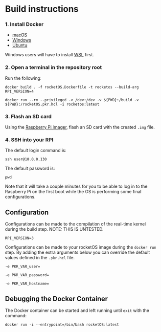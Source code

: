 # Build instructions

### 1. Install Docker

- [macOS](https://docs.docker.com/docker-for-mac/install/)
- [Windows](https://docs.docker.com/docker-for-windows/install/)
- [Ubuntu](https://docs.docker.com/engine/install/ubuntu/)

Windows users will have to install [WSL](https://docs.microsoft.com/en-us/windows/wsl/install-win10) first.

### 2. Open a terminal in the repository root

Run the following:

`docker build . -f rocketOS.Dockerfile -t rocketos --build-arg RPI_VERSION=4` 

`docker run --rm --privileged -v /dev:/dev -v ${PWD}:/build -v ${PWD}:/rocketOS.pkr.hcl -i rocketos:latest`

### 3. Flash an SD card 

Using the [Raspberry Pi Imager](https://www.raspberrypi.org/software/), flash an SD card with the created `.img` file.

### 4. SSH into your RPI

The default login command is:

`ssh user@10.0.0.130`

The default password is:

`pwd`

Note that it will take a couple minutes for you to be able to log in to the Raspberry Pi on the first boot while the OS is performing some final configurations.

## Configuration

Configurations can be made to the compilation of the real-time kernel during the build step. NOTE: THIS IS UNTESTED.

`RPI_VERSION=3`

Configurations can be made to your rocketOS image during the `docker run` step. By adding the extra arguments below you can override the default values defined in the `.pkr.hcl` file.

`-e PKR_VAR_user=`

`-e PKR_VAR_password=`

`-e PKR_VAR_hostname=`

## Debugging the Docker Container

The Docker container can be started and left running until `exit` with the command:

`docker run -i --entrypoint=/bin/bash rocketOS:latest`